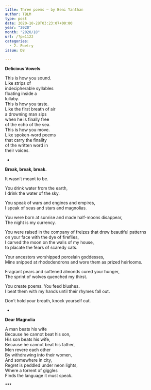 ```yaml
---
title: Three poems – by Beni Yanthan
author: TBLM
type: post
date: 2020-10-28T03:23:07+00:00
year: "2020"
month: "2020/10"
url: /?p=1122
categories:
  - 2. Poetry
issue: D8

---
```

**Delicious Vowels**

This is how you sound.  
Like strips of  
indecipherable syllables  
floating inside a  
lullaby.  
This is how you taste.  
Like the first breath of air  
a drowning man sips  
when he is finally free  
of the echo of the sea.  
This is how you move.  
Like spoken-word poems  
that carry the finality  
of the written word in  
their voices.

*

**Break, break, break.**

It wasn’t meant to be.

You drink water from the earth,  
I drink the water of the sky.

You speak of wars and engines and empires,  
I speak of seas and stars and magnolias.

You were born at sunrise and made half-moons disappear,  
The night is my currency.

You were raised in the company of freizes that drew beautiful patterns  
on your face with the dye of fireflies,  
I carved the moon on the walls of my house,  
to placate the fears of scaredy cats.

Your ancestors worshipped porcelain goddesses,  
Mine snipped at rhododendrons and wore them as prized heirlooms.

Fragrant pears and softened almonds cured your hunger,  
The sprint of wolves quenched my thirst.

You create poems. You feed blushes.  
I beat them with my hands until their rhymes fall out.

Don’t hold your breath, knock yourself out.

*

**Dear Magnolia**

A man beats his wife  
Because he cannot beat his son,  
His son beats his wife,  
Because he cannot beat his father,  
Men revere each other  
By withdrawing into their women,  
And somewhere in city,  
Regret is peddled under neon lights,  
Where a torrent of giggles  
Finds the language it must speak.

\***
